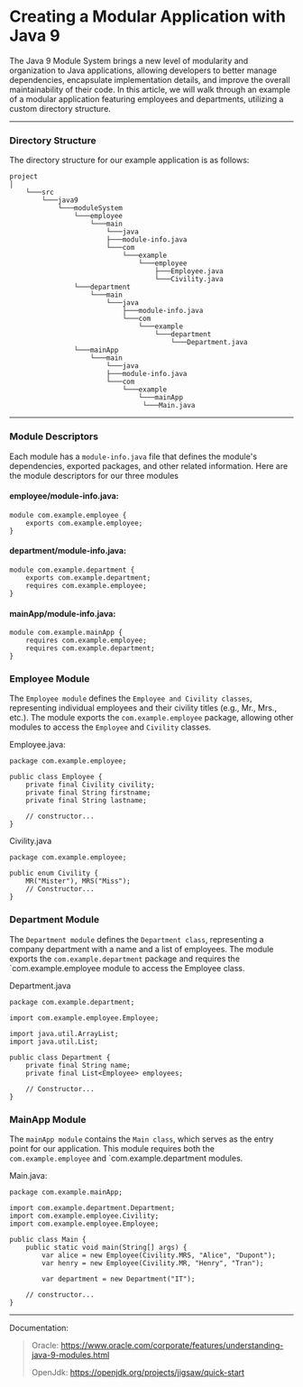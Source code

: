 # Creating a Modular Application with Java 9


The Java 9 Module System brings a new level of modularity and organization to Java applications, allowing developers to better manage dependencies, encapsulate implementation details, and improve the overall maintainability of their code. In this article, we will walk through an example of a modular application featuring employees and departments, utilizing a custom directory structure.

----

### Directory Structure
The directory structure for our example application is as follows:
```
project
│
    └───src 
        └───java9
            └───moduleSystem
                └───employee
                    └───main
                        └───java
                        ├───module-info.java
                        └───com
                            └───example
                                └───employee
                                    ├───Employee.java
                                    └───Civility.java
                └───department
                    └───main
                        └───java
                            ├───module-info.java
                            └───com
                                └───example
                                    └───department
                                        └───Department.java
                └───mainApp
                    └───main
                        └───java
                        ├───module-info.java
                        └───com
                            └───example
                                └───mainApp
                                 └───Main.java
```

----

### Module Descriptors

Each module has a `module-info.java` file that defines the module's dependencies, exported packages, and other related information. Here are the module descriptors for our three modules

#### employee/module-info.java:
```
module com.example.employee {
    exports com.example.employee;
}
```
#### department/module-info.java:
```
module com.example.department {
    exports com.example.department;
    requires com.example.employee;
}
```
#### mainApp/module-info.java:
```
module com.example.mainApp {
    requires com.example.employee;
    requires com.example.department;
}
```

### Employee Module
The `Employee module` defines the `Employee and Civility classes`, representing individual employees and their civility titles (e.g., Mr., Mrs., etc.).
The module exports the `com.example.employee` package, allowing other modules to access the `Employee` and `Civility` classes.

Employee.java:
```
package com.example.employee;

public class Employee {
    private final Civility civility;
    private final String firstname;
    private final String lastname;
    
    // constructor...
}
```
Civility.java
```
package com.example.employee;

public enum Civility {
    MR("Mister"), MRS("Miss");
    // Constructor...
}
```

### Department Module
The `Department module` defines the `Department class`, representing a company department with a name and a list of employees.
The module exports the `com.example.department` package and requires the `com.example.employee module to access the Employee class.

Department.java
```
package com.example.department;

import com.example.employee.Employee;

import java.util.ArrayList;
import java.util.List;

public class Department {
    private final String name;
    private final List<Employee> employees;
    
    // Constructor...
}

```

### MainApp Module
The `mainApp module` contains the `Main class`, which serves as the entry point for our application. This module requires both the `com.example.employee` and `com.example.department modules.

Main.java:
```
package com.example.mainApp;

import com.example.department.Department;
import com.example.employee.Civility;
import com.example.employee.Employee;

public class Main {
    public static void main(String[] args) {
        var alice = new Employee(Civility.MRS, "Alice", "Dupont");
        var henry = new Employee(Civility.MR, "Henry", "Tran");

        var department = new Department("IT");
    
    // constructor...
}
```
----

Documentation:
> Oracle: https://www.oracle.com/corporate/features/understanding-java-9-modules.html
>
> OpenJdk: https://openjdk.org/projects/jigsaw/quick-start
